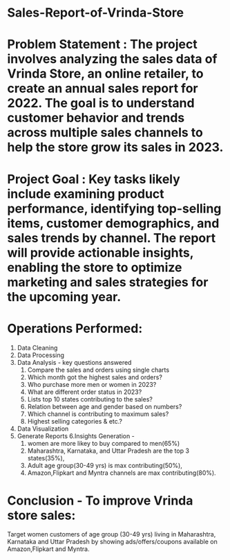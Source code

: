 # Sales-Report-of-Vrinda-Store

# Problem Statement : The project involves analyzing the sales data of Vrinda Store, an online retailer, to create an annual sales report for 2022. The goal is to understand customer behavior and trends across multiple sales channels to help the store grow its sales in 2023. 

# Project Goal : Key tasks likely include examining product performance, identifying top-selling items, customer demographics, and sales trends by channel. The report will provide actionable insights, enabling the store to optimize marketing and sales strategies for the upcoming year.

# Operations Performed:

1. Data Cleaning
2. Data Processing 
3. Data Analysis - key questions answered
   1. Compare the sales and orders using single charts
   2. Which month got the highest sales and orders?
   3. Who purchase more men or women in 2023?
   4. What are different order status in 2023?
   5. Lists top 10 states contributing to the sales?
   6. Relation between age and gender based on numbers?
   7. Which channel is contributing to maximum sales?
   8. Highest selling categories & etc.?
4. Data Visualization
5. Generate Reports
6.Insights Generation - 
   1. women are more likey to buy compared to men(65%) 
   2. Maharashtra, Karnataka, and Uttar Pradesh are the top 3 states(35%), 
   3. Adult age group(30-49 yrs) is max contributing(50%), 
   4. Amazon,Flipkart and Myntra channels are max contributing(80%).

# Conclusion - To improve Vrinda store sales:
Target women customers of age group (30-49 yrs) living in Maharashtra, Karnataka and Uttar Pradesh by showing ads/offers/coupons available on Amazon,Flipkart and Myntra.

